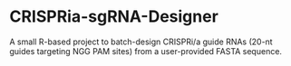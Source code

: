 # CRISPRia-sgRNA-Designer
A small R-based project to batch-design CRISPRi/a guide RNAs (20-nt guides targeting NGG PAM sites) from a user-provided FASTA sequence.
